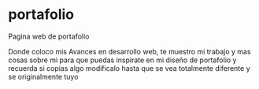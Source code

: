 # portafolio
Pagina web de portafolio 

Donde coloco mis Avances en desarrollo web, te muestro mi trabajo y mas cosas sobre mi para que puedas inspirate en mi diseño de portafolio y recuerda si copias algo modificalo hasta que se vea totalmente diferente y se originalmente tuyo
